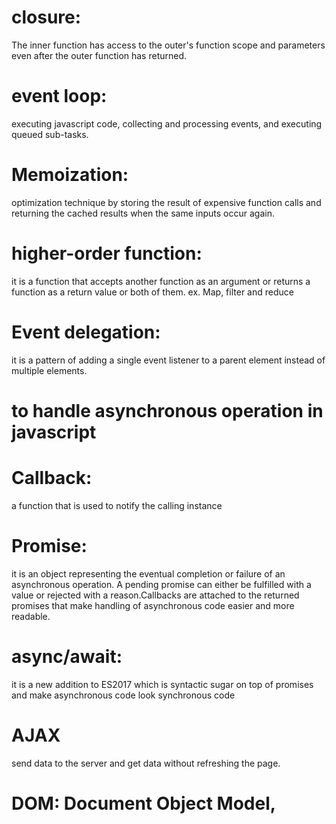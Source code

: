 # closure:
The inner function has access to the outer's function scope and parameters even after the outer function has returned.
# event loop:
executing javascript code, collecting and processing events, and executing queued sub-tasks.
# Memoization:
optimization technique by storing the result of expensive function calls and returning the cached results when the same inputs occur again.
# higher-order function:
it is a function that accepts another function as an argument or returns a function as a return value or both of them.
ex. Map, filter and reduce
# Event delegation:
it is a pattern of adding a single event listener to a parent element instead of multiple elements.
# to handle asynchronous operation in javascript
# Callback:
a function that is used to notify the calling instance
# Promise:
it is an object representing the eventual completion or failure of an asynchronous operation. A pending promise can either be fulfilled with a value or rejected with a reason.Callbacks are attached to the returned promises that make handling of asynchronous code easier and more readable.
# async/await:
it is a new addition to ES2017 which is syntactic sugar on top of promises and make asynchronous code look synchronous code
# AJAX
send data to the server and get data without refreshing the page.
# DOM: Document Object Model, 


